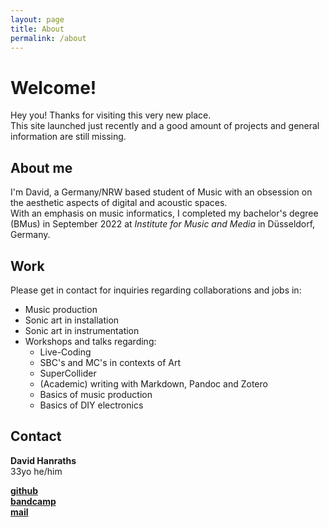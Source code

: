 ```yaml
---
layout: page
title: About
permalink: /about
---
```


# Welcome! 

Hey you! Thanks for visiting this very new place.  
This site launched just recently and a good amount of projects and general information are still missing. 

## About me

I'm David, a Germany/NRW based student of Music with an obsession on the aesthetic aspects of digital and acoustic spaces.  
With an emphasis on music informatics, I completed my bachelor's degree (BMus) in September 2022 at *Institute for Music and Media* in Düsseldorf, Germany.

## Work

Please get in contact for inquiries regarding collaborations and jobs in:
- Music production 
- Sonic art in installation 
- Sonic art in instrumentation
- Workshops and talks regarding:
	- Live-Coding
	- SBC's and MC's in contexts of Art
	- SuperCollider 
	- (Academic) writing with Markdown, Pandoc and Zotero
	- Basics of music production
	- Basics of DIY electronics

## Contact

**David Hanraths**  
33yo he/him  
<!--- MMus - *Klang und Realität* - 1. semester - RSH Düsseldorf   --->

[**github**](https:github.com/{{site.github_username}})  
[**bandcamp**](https://davidhanraths.bandcamp.com)  
[**mail**](mailto:d.hanraths(at)web.de)

